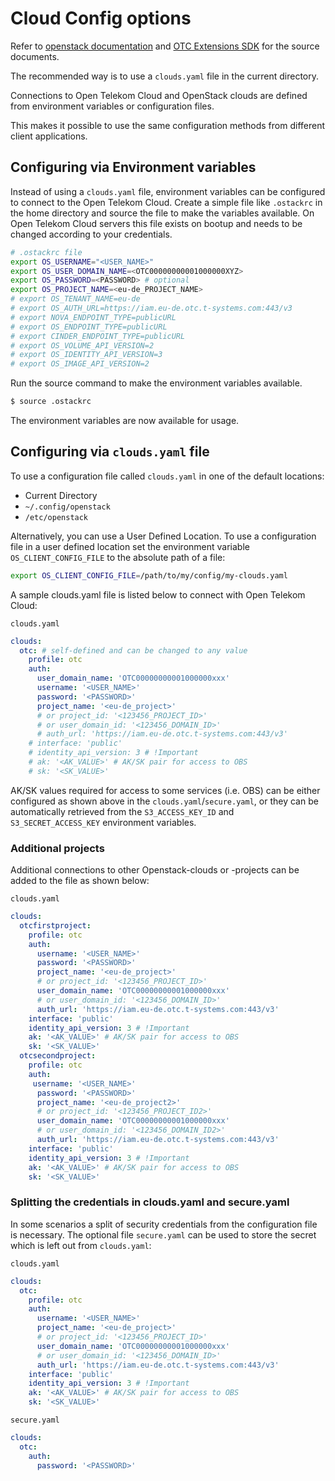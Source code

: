 # Cloud Config options

Refer to [openstack documentation][osdoccfg] and
[OTC Extensions SDK][otcsdkdoccfg] for the source
documents.

The recommended way is to use a `clouds.yaml` file in the
current directory.

Connections to Open Telekom Cloud and OpenStack clouds
are defined from environment variables or configuration
files.

This makes it possible to use the same configuration methods
from different client applications.

## Configuring via Environment variables

Instead of using a `clouds.yaml` file, environment variables can be
configured to connect to the Open Telekom Cloud. Create a simple file
like `.ostackrc` in the home directory and source the file to make
the variables available. On Open Telekom Cloud servers this file
exists on bootup and needs to be changed according to your credentials.

```bash
# .ostackrc file
export OS_USERNAME="<USER_NAME>"
export OS_USER_DOMAIN_NAME=<OTC00000000001000000XYZ>
export OS_PASSWORD=<PASSWORD> # optional
export OS_PROJECT_NAME=<eu-de_PROJECT_NAME>
# export OS_TENANT_NAME=eu-de
# export OS_AUTH_URL=https://iam.eu-de.otc.t-systems.com:443/v3
# export NOVA_ENDPOINT_TYPE=publicURL
# export OS_ENDPOINT_TYPE=publicURL
# export CINDER_ENDPOINT_TYPE=publicURL
# export OS_VOLUME_API_VERSION=2
# export OS_IDENTITY_API_VERSION=3
# export OS_IMAGE_API_VERSION=2
```

Run the source command to make the environment variables available.

```bash
$ source .ostackrc
```
The environment variables are now available for usage.

## Configuring via `clouds.yaml` file


To use a configuration file called `clouds.yaml` in one of the default
locations:

- Current Directory
- `~/.config/openstack`
- `/etc/openstack`

Alternatively, you can use a User Defined Location. To use a
configuration file in a user defined location set the environment
variable `OS_CLIENT_CONFIG_FILE` to the absolute path of a file:

```bash
export OS_CLIENT_CONFIG_FILE=/path/to/my/config/my-clouds.yaml
```

A sample clouds.yaml file is listed below to connect with Open
Telekom Cloud:

`clouds.yaml`

```yaml
clouds:
  otc: # self-defined and can be changed to any value
    profile: otc
    auth:
      user_domain_name: 'OTC00000000001000000xxx'
      username: '<USER_NAME>'
      password: '<PASSWORD>'
      project_name: '<eu-de_project>'
      # or project_id: '<123456_PROJECT_ID>'
      # or user_domain_id: '<123456_DOMAIN_ID>'
      # auth_url: 'https://iam.eu-de.otc.t-systems.com:443/v3'
    # interface: 'public'
    # identity_api_version: 3 # !Important
    # ak: '<AK_VALUE>' # AK/SK pair for access to OBS
    # sk: '<SK_VALUE>'
```

AK/SK values required for access to some services (i.e. OBS) can
be either configured as shown above in the `clouds.yaml`/`secure.yaml`,
or they can be automatically retrieved from the `S3_ACCESS_KEY_ID`
and `S3_SECRET_ACCESS_KEY` environment variables.

### Additional projects

Additional connections to other Openstack-clouds or -projects can be added to the file as shown below:

`clouds.yaml`

```yaml
clouds:
  otcfirstproject:
    profile: otc
    auth:
      username: '<USER_NAME>'
      password: '<PASSWORD>'
      project_name: '<eu-de_project>'
      # or project_id: '<123456_PROJECT_ID>'
      user_domain_name: 'OTC00000000001000000xxx'
      # or user_domain_id: '<123456_DOMAIN_ID>'
      auth_url: 'https://iam.eu-de.otc.t-systems.com:443/v3'
    interface: 'public'
    identity_api_version: 3 # !Important
    ak: '<AK_VALUE>' # AK/SK pair for access to OBS
    sk: '<SK_VALUE>'
  otcsecondproject:
    profile: otc
    auth:
     username: '<USER_NAME>'
      password: '<PASSWORD>'
      project_name: '<eu-de_project2>'
      # or project_id: '<123456_PROJECT_ID2>'
      user_domain_name: 'OTC00000000001000000xxx'
      # or user_domain_id: '<123456_DOMAIN_ID2>'
      auth_url: 'https://iam.eu-de.otc.t-systems.com:443/v3'
    interface: 'public'
    identity_api_version: 3 # !Important
    ak: '<AK_VALUE>' # AK/SK pair for access to OBS
    sk: '<SK_VALUE>'
```

### Splitting the credentials in clouds.yaml and secure.yaml

In some scenarios a split of security credentials from the
configuration file is necessary. The optional file `secure.yaml`
can be used to store the secret which is left out from `clouds.yaml`:

`clouds.yaml`

```yaml
clouds:
  otc:
    profile: otc
    auth:
      username: '<USER_NAME>'
      project_name: '<eu-de_project>'
      # or project_id: '<123456_PROJECT_ID>'
      user_domain_name: 'OTC00000000001000000xxx'
      # or user_domain_id: '<123456_DOMAIN_ID>'
      auth_url: 'https://iam.eu-de.otc.t-systems.com:443/v3'
    interface: 'public'
    identity_api_version: 3 # !Important
    ak: '<AK_VALUE>' # AK/SK pair for access to OBS
    sk: '<SK_VALUE>'
```

`secure.yaml`

```yaml
clouds:
  otc:
    auth:
      password: '<PASSWORD>'
```



  [osdoccfg]: https://docs.openstack.org/openstacksdk/latest/user/guides/connect_from_config.html
  [otcsdkdoccfg]: https://docs.otc.t-systems.com/python-otcextensions/install/configuration.html#clouds-yaml
